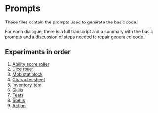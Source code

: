 # Prompts

These files contain the prompts used to generate the basic code.

For each dialogue, there is a full transcript and a summary with the basic prompts and a discussion of steps needed to 
repair generated code.

## Experiments in order

1. [Ability score roller](ability_score_roller)
2. [Dice roller](dice_roller)
3. [Mob stat block](mob_stat_block)
4. [Character sheet](character_sheet)
5. [Inventory item](inventory_items)
6. [Skills](skills)
7. [Feats](feats)
8. [Spells](spells)
9. [Action](action)
